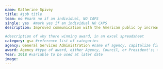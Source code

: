 ```yaml
---
name: Katherine Spivey
title: #job title
team: no #mark no if an individual, NO CAPS
single: yes  #mark yes if an individual NO CAPS
description: Improved communication with the American public by increasing awareness and usage of plain language throughout the federal government.

#description of why there winning award, in an excel spreadsheet
category: gsa #reference list of categories
agency: General Services Administration #name of agency, capitalize first letter of each name
award: Agency #type of award, either Agency, Council, or President's; this is case sensitive so make sure to match the options listed exactly. This section generates the format of the card
Year: 2018 #variable to be used at later date
image:
---
```

